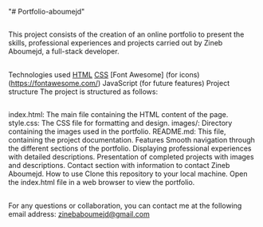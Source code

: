 "# Portfolio-aboumejd"

##

This project consists of the creation of an online portfolio to present the skills, professional experiences and projects carried out by Zineb Aboumejd, a full-stack developer.

##

Technologies used
[HTML](https://developer.mozilla.org/fr/docs/Web/HTML)
[CSS](https://developer.mozilla.org/fr/docs/Web/CSS)
[Font Awesome] (for icons) (https://fontawesome.com/)
JavaScript (for future features)
Project structure
The project is structured as follows:

##

index.html: The main file containing the HTML content of the page.
style.css: The CSS file for formatting and design.
images/: Directory containing the images used in the portfolio.
README.md: This file, containing the project documentation.
Features
Smooth navigation through the different sections of the portfolio.
Displaying professional experiences with detailed descriptions.
Presentation of completed projects with images and descriptions.
Contact section with information to contact Zineb Aboumejd.
How to use
Clone this repository to your local machine.
Open the index.html file in a web browser to view the portfolio.

##

For any questions or collaboration, you can contact me at the following email address: zinebaboumejd@gmail.com
